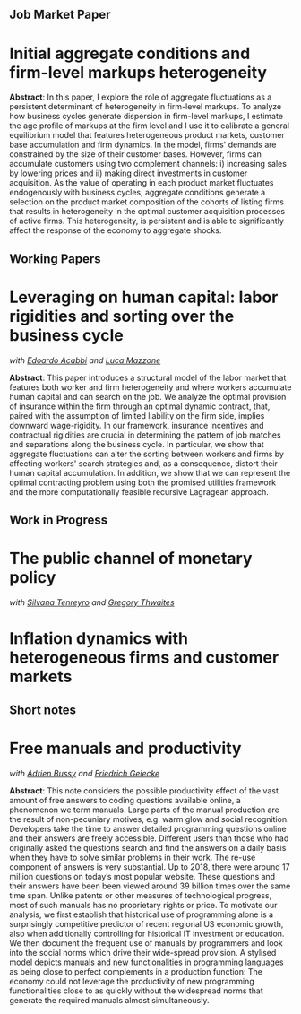 ## Job Market Paper 
# Initial aggregate conditions and firm-level markups heterogeneity
**Abstract**: In this paper, I explore the role of aggregate fluctuations as a persistent determinant of heterogeneity in firm-level markups. To analyze how business cycles generate dispersion in firm-level markups, I estimate the age profile of markups at the firm level and I use it to calibrate a general equilibrium model that features heterogeneous product markets, customer base accumulation and firm dynamics. In the model, firms' demands are constrained by the size of their customer bases. However, firms can accumulate customers using two complement channels: i) increasing sales by lowering prices and ii) making direct investments in customer acquisition. As the value of operating in each product market fluctuates endogenously with business cycles, aggregate conditions generate a selection on the  product market composition of the cohorts of listing firms that results in heterogeneity in the optimal customer acquisition processes of active firms. This heterogeneity, is persistent and is able to significantly affect the response of the economy to aggregate shocks.

## Working Papers 
# Leveraging on human capital: labor rigidities and sorting over the business cycle
_with [Edoardo Acabbi](https://scholar.harvard.edu/eacabbi/home) and [Luca Mazzone](https://sites.google.com/view/lucamazzone/home)_

**Abstract**: This paper introduces a structural model of the labor market that features both worker and firm heterogeneity and where workers accumulate human capital and can search on the job. We analyze the optimal provision of insurance within the firm through an optimal dynamic contract, that, paired with the assumption of limited liability on the firm side, implies downward wage-rigidity. In our framework, insurance incentives and contractual rigidities are crucial in determining the pattern of job matches and separations along the business cycle. In particular, we show that aggregate fluctuations can alter the sorting between workers and firms by affecting workers' search strategies and, as a consequence, distort their human capital accumulation. In addition, we show that we can represent the optimal contracting problem using both the promised utilities framework and the more computationally feasible recursive Lagragean approach.

## Work in Progress 
# The public channel of monetary policy 
_with [Silvana Tenreyro](http://personal.lse.ac.uk/tenreyro/) and [Gregory Thwaites](https://www.gregorythwaites.com/)_

# Inflation dynamics with heterogeneous firms and customer markets

## Short notes
# Free manuals and productivity
_with [Adrien Bussy](https://sites.google.com/view/abussy/home) and [Friedrich Geiecke](https://sites.google.com/view/friedrichgeiecke/research)_

**Abstract**: This note considers the possible productivity effect of the vast amount of free answers to coding questions available online, a phenomenon we term manuals. Large parts of the manual production are the result of non-pecuniary motives, e.g. warm glow and social recognition. Developers take the time to answer detailed programming questions online and their answers are freely accessible. Different users than those who had originally asked the questions search and find the answers on a daily basis when they have to solve similar problems in their work. The re-use component of answers is very substantial. Up to 2018, there were around 17 million questions on today’s most popular website. These questions and their answers have been been viewed around 39 billion times over the same time span. Unlike patents or other measures of technological progress, most of such manuals has no proprietary rights or price. To motivate our analysis, we first establish that historical use of programming alone is a surprisingly competitive predictor of recent regional US economic growth, also when additionally controlling for historical IT investment or education. We then document the frequent use of manuals by programmers and look into the social norms which drive their wide-spread provision. A stylised model depicts manuals and new functionalities in programming languages as being close to perfect complements in a production function: The economy could not leverage the productivity of new programming functionalities close to as quickly without the widespread norms that generate the required manuals almost simultaneously.

